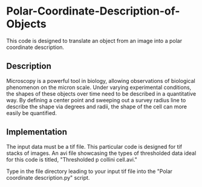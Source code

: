 # Polar-Coordinate-Description-of-Objects
This code is designed to translate an object from an image into a polar coordinate description.

## Description
Microscopy is a powerful tool in biology, allowing observations of biological phenomenon on the micron scale.
Under varying experimental conditions, the shapes of these objects over time need to be described in a quantitative way.
By defining a center point and sweeping out a survey radius line to describe the shape via degrees and radii, the shape of the cell can more easily be quantified.

## Implementation
The input data must be a tif file. This particular code is designed for tif stacks of images. An avi file showcasing the types of thresholded data ideal for this code is titled, "Thresholded p collini cell.avi."

Type in the file directory leading to your input tif file into the "Polar coordinate description.py" script.
